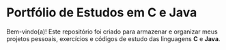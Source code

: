 # Portfólio de Estudos em C e Java

Bem-vindo(a)! Este repositório foi criado para armazenar e organizar meus projetos pessoais, exercícios e códigos de estudo das linguagens **C** e **Java**.
